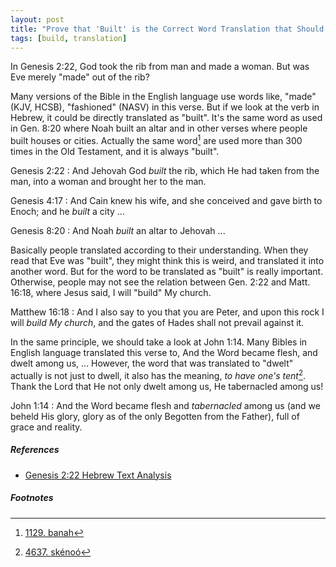 ```yaml
---
layout: post
title: "Prove that 'Built' is the Correct Word Translation that Should Be Used in Genesis 2:22 Instead of 'Made', 'Fashioned' or Any Other Word Choice"
tags: [build, translation]
---
```


In Genesis 2:22, God took the rib from man and made a woman.
But was Eve merely "made" out of the rib?

Many versions of the Bible in the English language use words like, "made" (KJV, HCSB), "fashioned" (NASV) in this verse.
But if we look at the verb in Hebrew, it could be directly translated as "built".
It's the same word as used in Gen. 8:20 where Noah built an altar and in other verses where people built houses or cities.
Actually the same word[^1] are used more than 300 times in the Old Testament, and it is always "built".

Genesis 2:22
: And Jehovah God *built* the rib, which He had taken from the man, into a woman and brought her to the man.

Genesis 4:17
: And Cain knew his wife, and she conceived and gave birth to Enoch; and he *built* a city ...

Genesis 8:20
: And Noah *built* an altar to Jehovah ...

Basically people translated according to their understanding.
When they read that Eve was "built", they might think this is weird, and translated it into another word.
But for the word to be translated as "built" is really important.
Otherwise, people may not see the relation between Gen. 2:22 and Matt. 16:18, where Jesus said, I will "build" My church.

Matthew 16:18
: And I also say to you that you are Peter, and upon this rock I will *build My church*, and the gates of Hades shall not prevail against it.

In the same principle, we should take a look at John 1:14.
Many Bibles in English language translated this verse to,
And the Word became flesh, and dwelt among us, ...
However, the word that was translated to "dwelt" actually is not just to dwell,
it also has the meaning, *to have one's tent*[^2].
Thank the Lord that He not only dwelt among us, He tabernacled among us!

John 1:14
: And the Word became flesh and *tabernacled* among us (and we beheld His glory, glory as of the only Begotten from the Father), full of grace and reality.

##### References

- [Genesis 2:22 Hebrew Text Analysis](https://biblehub.com/text/genesis/2-22.htm)

##### Footnotes

[^1]: [1129. banah](https://biblehub.com/hebrew/1129.htm)
[^2]: [4637. skénoó](https://biblehub.com/greek/4637.htm)
